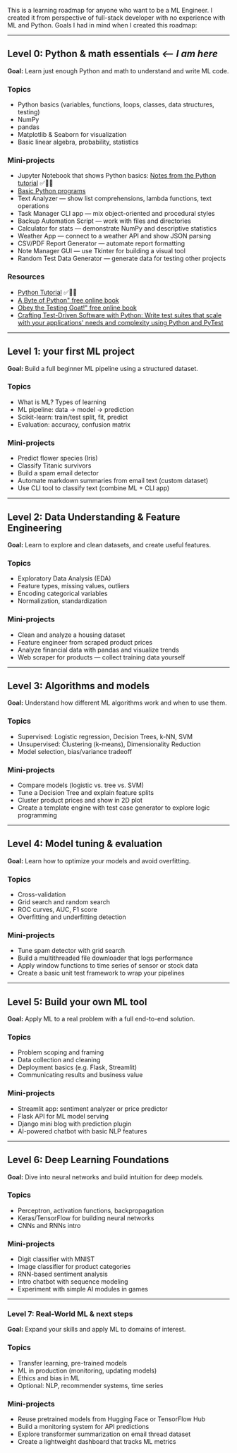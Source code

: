 
This is a learning roadmap for anyone who want to be a ML Engineer. I created it from perspective of full-stack developer with no experience with ML and Python. Goals I had in mind when I created this roadmap:

---

## Level 0: Python & math essentials *<-- I am here*

**Goal:** Learn just enough Python and math to understand and write ML code.

### Topics

- Python basics (variables, functions, loops, classes, data structures, testing)
- NumPy
- pandas
- Matplotlib & Seaborn for visualization
- Basic linear algebra, probability, statistics

### Mini-projects

- Jupyter Notebook that shows Python basics: [Notes from the Python tutorial](./Level%200%20-%20Python%20basics/Python%20Tutorial%20Notes.ipynb) ✅🏁💯
- [Basic Python programs](./Level%200%20-%20Python%20basics/Basic%20Python%20Programs/Basic%20Python%20Programs.md)
- Text Analyzer — show list comprehensions, lambda functions, text operations
- Task Manager CLI app — mix object-oriented and procedural styles
- Backup Automation Script — work with files and directories
- Calculator for stats — demonstrate NumPy and descriptive statistics
- Weather App — connect to a weather API and show JSON parsing
- CSV/PDF Report Generator — automate report formatting
- Note Manager GUI — use Tkinter for building a visual tool
- Random Test Data Generator — generate data for testing other projects

### Resources

- [Python Tutorial](https://docs.python.org/3/tutorial/index.html) ✅🏁💯
- [A Byte of Python" free online book](https://python.swaroopch.com)
- [Obey the Testing Goat!" free online book](https://www.obeythetestinggoat.com/pages/book.html#toc)
- [Crafting Test-Driven Software with Python: Write test suites that scale with your applications' needs and complexity using Python and PyTest](https://www.amazon.com/Crafting-Test-Driven-Software-Python-applications-ebook/dp/B08PP4FT2B)

---

## Level 1: your first ML project

**Goal:** Build a full beginner ML pipeline using a structured dataset.

### Topics

- What is ML? Types of learning
- ML pipeline: data → model → prediction
- Scikit-learn: train/test split, fit, predict
- Evaluation: accuracy, confusion matrix

### Mini-projects

- Predict flower species (Iris)
- Classify Titanic survivors
- Build a spam email detector
- Automate markdown summaries from email text (custom dataset)
- Use CLI tool to classify text (combine ML + CLI app)

---

## Level 2: Data Understanding & Feature Engineering

**Goal:** Learn to explore and clean datasets, and create useful features.

### Topics

- Exploratory Data Analysis (EDA)
- Feature types, missing values, outliers
- Encoding categorical variables
- Normalization, standardization

### Mini-projects

- Clean and analyze a housing dataset
- Feature engineer from scraped product prices
- Analyze financial data with pandas and visualize trends
- Web scraper for products — collect training data yourself

---

## Level 3: Algorithms and models

**Goal:** Understand how different ML algorithms work and when to use them.

### Topics

- Supervised: Logistic regression, Decision Trees, k-NN, SVM
- Unsupervised: Clustering (k-means), Dimensionality Reduction
- Model selection, bias/variance tradeoff

### Mini-projects

- Compare models (logistic vs. tree vs. SVM)
- Tune a Decision Tree and explain feature splits
- Cluster product prices and show in 2D plot
- Create a template engine with test case generator to explore logic programming

---

## Level 4: Model tuning & evaluation

**Goal:** Learn how to optimize your models and avoid overfitting.

### Topics

- Cross-validation
- Grid search and random search
- ROC curves, AUC, F1 score
- Overfitting and underfitting detection

### Mini-projects

- Tune spam detector with grid search
- Build a multithreaded file downloader that logs performance
- Apply window functions to time series of sensor or stock data
- Create a basic unit test framework to wrap your pipelines

---

## Level 5: Build your own ML tool

**Goal:** Apply ML to a real problem with a full end-to-end solution.

### Topics

- Problem scoping and framing
- Data collection and cleaning
- Deployment basics (e.g. Flask, Streamlit)
- Communicating results and business value

### Mini-projects

- Streamlit app: sentiment analyzer or price predictor
- Flask API for ML model serving
- Django mini blog with prediction plugin
- AI-powered chatbot with basic NLP features

---

## Level 6: Deep Learning Foundations

**Goal:** Dive into neural networks and build intuition for deep models.

### Topics

- Perceptron, activation functions, backpropagation
- Keras/TensorFlow for building neural networks
- CNNs and RNNs intro

### Mini-projects

- Digit classifier with MNIST
- Image classifier for product categories
- RNN-based sentiment analysis
- Intro chatbot with sequence modeling
- Experiment with simple AI modules in games

---

### Level 7: Real-World ML & next steps

**Goal:** Expand your skills and apply ML to domains of interest.

### Topics

- Transfer learning, pre-trained models
- ML in production (monitoring, updating models)
- Ethics and bias in ML
- Optional: NLP, recommender systems, time series

### Mini-projects

- Reuse pretrained models from Hugging Face or TensorFlow Hub
- Build a monitoring system for API predictions
- Explore transformer summarization on email thread dataset
- Create a lightweight dashboard that tracks ML metrics
